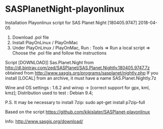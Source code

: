 # SASPlanetNight-playonlinux
Installation Playonlinux script for SAS Planet Night [180405.9747] 2018-04-05

1) Download .pol file
2) Install PlayOnLinux / PlayOnMac
3) Under PlayOnLinux / PlayOnMac, Run : Tools => Run a local script => Choose the .pol file and follow the instructions

Script [DOWNLOAD]] Sas.Planet.Night from http://dl.bintray.com/zed/SASPlanet/SAS.Planet.Nightly.180405.9747.7z obtained from
http://www.sasgis.org/programs/sasplanet/nightly.php
If you install [LOCAL] from an archive, it must have a name SAS.Planet.Nightly.7z

Wine and OS settings : 1.6.2 and winxp -> [correct support for gpx, kml, kmz];
Distribution used to test : Debian 9.4;

P.S.
It may be necessary to install 7zip:
sudo apt-get install p7zip-full

Based on the script https://github.com/kikislater/SASPlanet-playonlinux

Info: http://www.sasgis.org/download/